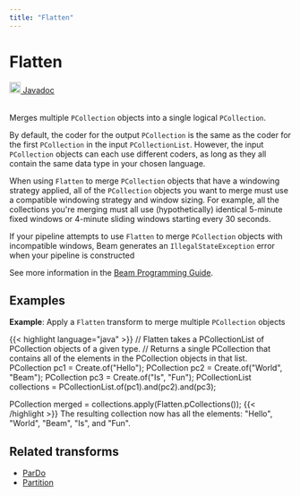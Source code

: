 ```yaml
---
title: "Flatten"
---
```

<!--
Licensed under the Apache License, Version 2.0 (the "License");
you may not use this file except in compliance with the License.
You may obtain a copy of the License at

http://www.apache.org/licenses/LICENSE-2.0

Unless required by applicable law or agreed to in writing, software
distributed under the License is distributed on an "AS IS" BASIS,
WITHOUT WARRANTIES OR CONDITIONS OF ANY KIND, either express or implied.
See the License for the specific language governing permissions and
limitations under the License.
-->
# Flatten
<table align="left">
    <a target="_blank" class="button"
        href="https://beam.apache.org/releases/javadoc/current/index.html?org/apache/beam/sdk/transforms/Flatten.html">
      <img src="https://beam.apache.org/images/logos/sdks/java.png" width="20px" height="20px"
           alt="Javadoc" />
     Javadoc
    </a>
</table>
<br><br>


Merges multiple `PCollection` objects into a single logical `PCollection`.

By default, the coder for the output `PCollection` is the same as the coder
for the first `PCollection` in the input `PCollectionList`. However, the
input `PCollection` objects can each use different coders, as long as
they all contain the same data type in your chosen language.

When using `Flatten` to merge `PCollection` objects that have a windowing
strategy applied, all of the `PCollection` objects you want to merge must
use a compatible windowing strategy and window sizing. For example, all
the collections you're merging must all use (hypothetically) identical
5-minute fixed windows or 4-minute sliding windows starting every 30 seconds.

If your pipeline attempts to use `Flatten` to merge `PCollection` objects
with incompatible windows, Beam generates an `IllegalStateException` error
when your pipeline is constructed

See more information in the [Beam Programming Guide](/documentation/programming-guide/#flatten).

## Examples
**Example**: Apply a `Flatten` transform to merge multiple `PCollection` objects

{{< highlight language="java" >}}
// Flatten takes a PCollectionList of PCollection objects of a given type.
// Returns a single PCollection that contains all of the elements in the PCollection objects in that list.
PCollection<String> pc1 = Create.of("Hello");
PCollection<String> pc2 = Create.of("World", "Beam");
PCollection<String> pc3 = Create.of("Is", "Fun");
PCollectionList<String> collections = PCollectionList.of(pc1).and(pc2).and(pc3);

PCollection<String> merged = collections.apply(Flatten.<String>pCollections());
{{< /highlight >}}
The resulting collection now has all the elements: "Hello", "World",
"Beam", "Is", and "Fun".

## Related transforms
* [ParDo](/documentation/transforms/java/elementwise/pardo)
* [Partition](/documentation/transforms/java/elementwise/partition)
